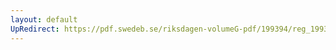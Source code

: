 ```yaml
---
layout: default
UpRedirect: https://pdf.swedeb.se/riksdagen-volumeG-pdf/199394/reg_199394/reg_199394_0385.pdf
---
```

